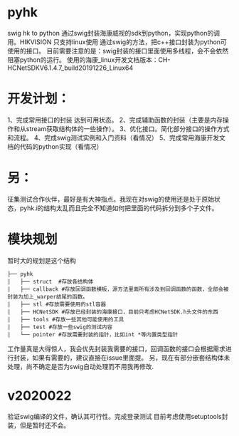 # pyhk
swig hk to python
通过swig封装海康威视的sdk到python，实现python的调用。HIKVISION
只支持linux使用
通过swig的方法，把c++接口封装为python可使用的接口。
目前需要注意的是：swig封装的接口里面使用多线程，会不会依然阻塞python的运行。
使用的海康_linux开发文档版本：CH-HCNetSDKV6.1.4.7_build20191226_Linux64

# 开发计划：
1、完成常用接口的封装  达到可用状态。
2、完成辅助函数的封装（主要是内存操作和从stream获取结构体的一些操作）。
3、优化接口。简化部分接口的操作方式和流程。
4、完成swig测试实例和入门资料（看情况）
5、完成常用海康开发文档的代码的python实现（看情况）

# 另：
征集测试合作伙伴，最好是有大神指点。我现在对swig的使用还是处于原始状态，pyhk.i的结构太乱而且完全不知道如何把里面的代码拆分到多个子文件。

# 模块规划
暂时大的规划是这个结构

```
├── pyhk
|   ├── struct  #存放各结构体
|   ├── callback #存放回调函数模板，源方法里面所有涉及到回调函数的函数，全部会被封装为加上_warper结尾的函数。
|   ├── stl #存放需要使用的stl容器
|   ├── HCNetSDK #存放已经封装的海康接口，目前只考虑HCNetSDK.h头文件的东西
|   ├── tools #存放一些其他可能使用的工具
|   ├── test #存放一些swig的测试内容
|   └── pointer #存放需要封装的指针，比如int *等内置类型指针
```

工作量真是大得惊人，我会优先封装我需要的接口，回调函数的接口会根据需求进行封装，如果有需要的，建议直接在issue里面提。
另，现在有部分嵌套结构体未处理，尚不确定是否为swig自动处理而不用我再修改.
# v2020022
验证swig编译的文件，确认其可行性。完成登录测试
目前考虑使用setuptools封装，但是暂时还不会。